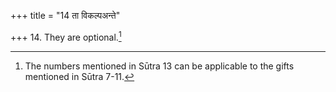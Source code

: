 +++
title = "14 ता विकल्पअन्ते"

+++
14. They are optional.[^1]  

[^1]: The numbers mentioned in Sūtra 13 can be applicable to the gifts mentioned in Sūtra 7-11.  
